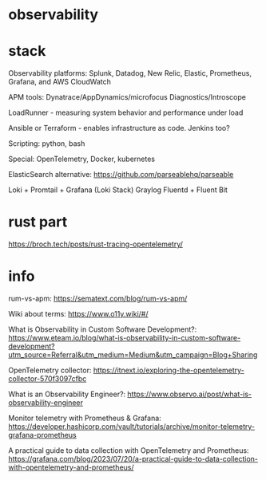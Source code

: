 # observability

# stack

Observability platforms: Splunk, Datadog, New Relic, Elastic, Prometheus, Grafana, and AWS CloudWatch

APM tools: Dynatrace/AppDynamics/microfocus Diagnostics/Introscope

LoadRunner - measuring system behavior and performance under load

Ansible or Terraform - enables infrastructure as code. Jenkins too?

Scripting: python, bash

Special: OpenTelemetry, Docker, kubernetes

ElasticSearch alternative: https://github.com/parseablehq/parseable

Loki + Promtail + Grafana (Loki Stack)
Graylog
Fluentd + Fluent Bit

# rust part
https://broch.tech/posts/rust-tracing-opentelemetry/

# info

rum-vs-apm: https://sematext.com/blog/rum-vs-apm/

Wiki about terms: https://www.o11y.wiki/#/

What is Observability in Custom Software Development?: https://www.eteam.io/blog/what-is-observability-in-custom-software-development?utm_source=Referral&utm_medium=Medium&utm_campaign=Blog+Sharing

OpenTelemetry collector: https://itnext.io/exploring-the-opentelemetry-collector-570f3097cfbc

What is an Observability Engineer?: https://www.observo.ai/post/what-is-observability-engineer

Monitor telemetry with Prometheus & Grafana: https://developer.hashicorp.com/vault/tutorials/archive/monitor-telemetry-grafana-prometheus

A practical guide to data collection with OpenTelemetry and Prometheus: https://grafana.com/blog/2023/07/20/a-practical-guide-to-data-collection-with-opentelemetry-and-prometheus/
